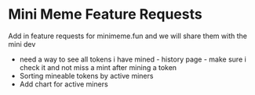 # Mini Meme Feature Requests

Add in feature requests for minimeme.fun and we will share them with the mini dev

- need a way to see all tokens i have mined - history page - make sure i check it and not miss a mint after mining a token
- Sorting mineable tokens by active miners
- Add chart for active miners
